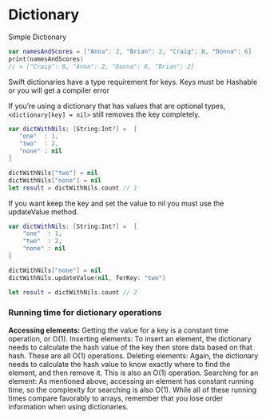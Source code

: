 # Dictionary

Simple Dictionary
```swift
var namesAndScores = ["Anna": 2, "Brian": 2, "Craig": 8, "Donna": 6]
print(namesAndScores)
// > ["Craig": 8, "Anna": 2, "Donna": 6, "Brian": 2]
```
Swift dictionaries have a type requirement for keys. Keys must be Hashable or you will get a compiler error

 If you’re using a dictionary that has values that are optional types, `<dictionary[key] = nil>` still removes the key completely.
 ```swift
 var dictWithNils: [String:Int?] =  [
    "one"  : 1,
    "two"  : 2,
    "none" : nil
]

dictWithNils["two"] = nil
dictWithNils["none"] = nil
let result = dictWithNils.count // 1
 ```
If you want keep the key and set the value to nil you must use the updateValue method.
```swift
var dictWithNils: [String:Int?] =  [
    "one"  : 1,
    "two"  : 2,
    "none" : nil
]

dictWithNils["none"] = nil
dictWithNils.updateValue(nil, forKey: "two")

let result = dictWithNils.count // 2
```
### Running time for dictionary operations

<b>Accessing elements:</b> Getting the value for a key is a constant time operation, or O(1).
Inserting elements: To insert an element, the dictionary needs to calculate the hash value of the key then store data based on that hash. These are all O(1) operations.
Deleting elements: Again, the dictionary needs to calculate the hash value to know exactly where to find the element, and then remove it. This is also an O(1) operation.
Searching for an element: As mentioned above, accessing an element has constant running time, so the complexity for searching is also O(1).
While all of these running times compare favorably to arrays, remember that you lose order information when using dictionaries.
